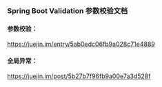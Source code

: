 ### Spring Boot Validation 参数校验文档  
#### 参数校验：
https://juejin.im/entry/5ab0edc06fb9a028c71e4889  

#### 全局异常：
https://juejin.im/post/5b27b7f96fb9a00e7a3d528f